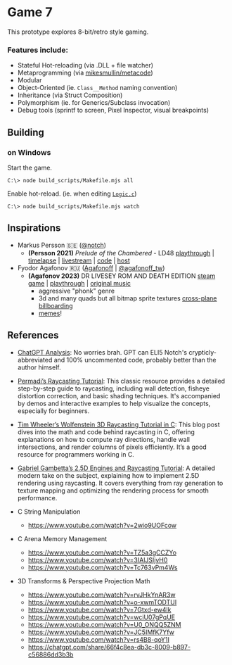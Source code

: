 # Game 7

This prototype explores 8-bit/retro style gaming.

### Features include:
- Stateful Hot-reloading (via .DLL + file watcher)
- Metaprogramming (via [mikesmullin/metacode](https://github.com/mikesmullin/metacode/))
- Modular
- Object-Oriented (ie. `Class__Method` naming convention)
- Inheritance (via Struct Composition)
- Polymorphism (ie. for Generics/Subclass invocation)
- Debug tools (sprintf to screen, Pixel Inspector, visual breakpoints)

## Building

### on Windows
Start the game.
```
C:\> node build_scripts/Makefile.mjs all
```
Enable hot-reload. (ie. when editing [`Logic.c`](src/game/Logic.c))
```
C:\> node build_scripts/Makefile.mjs watch
```

## Inspirations

- Markus Persson 🇸🇪 ([@notch](https://x.com/notch))
   - **(Persson 2021)** *Prelude of the Chambered* - LD48
     [playthrough](https://www.youtube.com/watch?v=RE3dRh4wMc8) |
     [timelapse](https://www.youtube.com/watch?v=IoR-G8Ud0JM) | 
     [livestream](https://www.youtube.com/watch?v=GQO3SSlsgJM) |
     [code](https://github.com/skeeto/Prelude-of-the-Chambered) |
     [host](https://s3.amazonaws.com/ld48/index.html)
- Fyodor Agafonov 🇷🇺 ([Agafonoff](https://store.steampowered.com/pub/agafonoff_dev) | [@agafonoff_tw](https://x.com/agafonoff_tw))
  - **(Agafonov 2023)** DR LIVESEY ROM AND DEATH EDITION
    [steam game](https://store.steampowered.com/app/2181930/DR_LIVESEY_ROM_AND_DEATH_EDITION/) |
    [playthrough](https://www.youtube.com/watch?v=70OfnvGp1MU) |
    [original music](https://soundcloud.com/ghostfaceplaya/why-not)    
    - aggressive "phonk" genre
    - 3d and many quads but all bitmap sprite textures [cross-plane billboarding](https://www.reddit.com/r/gamedev/comments/q2qbp2/what_is_it_called_when_two_billboarded_sprites/)
    - [memes](https://www.youtube.com/watch?v=lrTcb3Kx1zM)!
    

## References

- [ChatGPT Analysis](docs/90s-raycasting.md): No worries brah. GPT can ELI5 Notch's crypticly-abbreviated and 100% uncommented code, probably better than the author himself.
- [Permadi’s Raycasting Tutorial](https://permadi.com/1996/05/ray-casting-tutorial-table-of-contents/): This classic resource provides a detailed step-by-step guide to raycasting, including wall detection, fisheye distortion correction, and basic shading techniques. It's accompanied by demos and interactive examples to help visualize the concepts, especially for beginners.
- [Tim Wheeler’s Wolfenstein 3D Raycasting Tutorial in C](https://timallanwheeler.com/blog/2023/04/01/wolfenstein-3d-raycasting-in-c/): This blog post dives into the math and code behind raycasting in C, offering explanations on how to compute ray directions, handle wall intersections, and render columns of pixels efficiently. It’s a good resource for programmers working in C.
- [Gabriel Gambetta’s 2.5D Engines and Raycasting Tutorial](https://gabrielgambetta.com/computer-graphics-from-scratch/02-basic-raytracing.html): A detailed modern take on the subject, explaining how to implement 2.5D rendering using raycasting. It covers everything from ray generation to texture mapping and optimizing the rendering process for smooth performance.
- C String Manipulation
  - https://www.youtube.com/watch?v=2wio9UOFcow
- C Arena Memory Management
   - https://www.youtube.com/watch?v=TZ5a3gCCZYo
   - https://www.youtube.com/watch?v=3IAlJSIjvH0
   - https://www.youtube.com/watch?v=Tc763vPm4Ws

- 3D Transforms & Perspective Projection Math
  - https://www.youtube.com/watch?v=rvJHkYnAR3w
  - https://www.youtube.com/watch?v=o-xwmTODTUI
  - https://www.youtube.com/watch?v=7Gtxd-ew4lk
  - https://www.youtube.com/watch?v=wciU07gPqUE
  - https://www.youtube.com/watch?v=U0_ONQQ5ZNM
  - https://www.youtube.com/watch?v=JC5IMfK7Yfw
  - https://www.youtube.com/watch?v=rs4B8-qoY1I
  - https://chatgpt.com/share/66f4c8ea-db3c-8009-b897-c56886dd3b3b